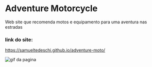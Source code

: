 # Adventure Motorcycle
Web site que recomenda motos e equipamento para uma aventura nas estradas

### link do site:<br>
https://samueltedeschi.github.io/adventure-moto/

![gif da pagina](https://github.com/samuelTedeschi/adventure-moto/blob/master/Peek%2019-05-2022%2020-06.gif)
